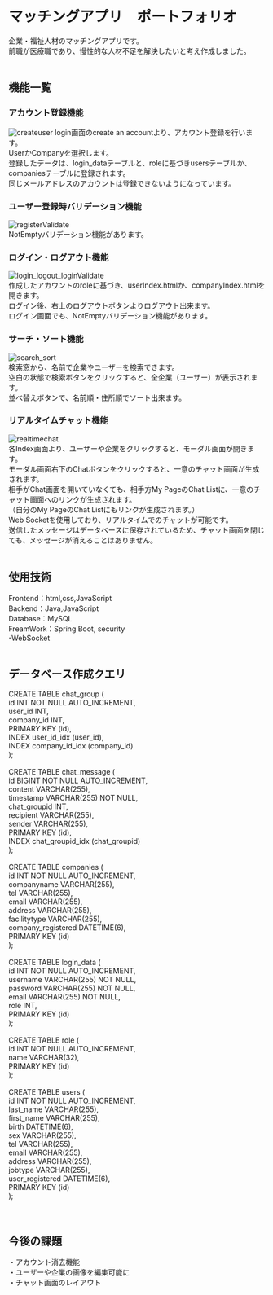 # マッチングアプリ　ポートフォリオ
  企業・福祉人材のマッチングアプリです。<br>
  前職が医療職であり、慢性的な人材不足を解決したいと考え作成しました。<br>
<br>


## 機能一覧
### アカウント登録機能
![createuser](https://github.com/ReoNarisawa/matching/assets/128871965/406b2e48-d3c0-4fcd-8f2f-21f3c28802e3)
login画面のcreate an accountより、アカウント登録を行います。<br>
UserかCompanyを選択します。<br>
登録したデータは、login_dataテーブルと、roleに基づきusersテーブルか、companiesテーブルに登録されます。<br>
同じメールアドレスのアカウントは登録できないようになっています。<br>


### ユーザー登録時バリデーション機能
![registerValidate](https://github.com/ReoNarisawa/matching/assets/128871965/cad7478b-d1bc-4412-b315-5384e33baeeb)<br>
NotEmptyバリデーション機能があります。<br>


### ログイン・ログアウト機能
![login_logout_loginValidate](https://github.com/ReoNarisawa/matching/assets/128871965/60aaeeb3-c557-438c-b71f-1e730d61445c)<br>
作成したアカウントのroleに基づき、userIndex.htmlか、companyIndex.htmlを開きます。<br>
ログイン後、右上のログアウトボタンよりログアウト出来ます。<br>
ログイン画面でも、NotEmptyバリデーション機能があります。<br>


### サーチ・ソート機能
![search_sort](https://github.com/ReoNarisawa/matching/assets/128871965/c137defd-6b1c-4e55-a2ba-094735221f77)<br>
検索窓から、名前で企業やユーザーを検索できます。<br>
空白の状態で検索ボタンをクリックすると、全企業（ユーザー）が表示されます。<br>
並べ替えボタンで、名前順・住所順でソート出来ます。<br>


### リアルタイムチャット機能
![realtimechat](https://github.com/ReoNarisawa/matching/assets/128871965/693ad98a-56f2-4925-adb6-691ba314d794)<br>
各Index画面より、ユーザーや企業をクリックすると、モーダル画面が開きます。<br>
モーダル画面右下のChatボタンをクリックすると、一意のチャット画面が生成されます。<br>
相手がChat画面を開いていなくても、相手方My PageのChat Listに、一意のチャット画面へのリンクが生成されます。<br>
（自分のMy PageのChat Listにもリンクが生成されます。）<br>
Web Socketを使用しており、リアルタイムでのチャットが可能です。<br>
送信したメッセージはデータベースに保存されているため、チャット画面を閉じても、メッセージが消えることはありません。<br>
<br>


## 使用技術
Frontend：html,css,JavaScript<br>
Backend：Java,JavaScript<br>
Database：MySQL<br>
FreamWork：Spring Boot, security<br>
-WebSocket<br>
<br>

## データベース作成クエリ
CREATE TABLE chat_group (<br>
    id INT NOT NULL AUTO_INCREMENT,<br>
    user_id INT,<br>
    company_id INT,<br>
    PRIMARY KEY (id),<br>
    INDEX user_id_idx (user_id),<br>
    INDEX company_id_idx (company_id)<br>
);<br>
<br>
CREATE TABLE chat_message (<br>
    id BIGINT NOT NULL AUTO_INCREMENT,<br>
    content VARCHAR(255),<br>
    timestamp VARCHAR(255) NOT NULL,<br>
    chat_groupid INT,<br>
    recipient VARCHAR(255),<br>
    sender VARCHAR(255),<br>
    PRIMARY KEY (id),<br>
    INDEX chat_groupid_idx (chat_groupid)<br>
);<br>
<br>
CREATE TABLE companies (<br>
    id INT NOT NULL AUTO_INCREMENT,<br>
    companyname VARCHAR(255),<br>
    tel VARCHAR(255),<br>
    email VARCHAR(255),<br>
    address VARCHAR(255),<br>
    facilitytype VARCHAR(255),<br>
    company_registered DATETIME(6),<br>
    PRIMARY KEY (id)<br>
);<br>
<br>
CREATE TABLE login_data (<br>
    id INT NOT NULL AUTO_INCREMENT,<br>
    username VARCHAR(255) NOT NULL,<br>
    password VARCHAR(255) NOT NULL,<br>
    email VARCHAR(255) NOT NULL,<br>
    role INT,<br>
    PRIMARY KEY (id)<br>
);<br>
<br>
CREATE TABLE role (<br>
    id INT NOT NULL AUTO_INCREMENT,<br>
    name VARCHAR(32),<br>
    PRIMARY KEY (id)<br>
);<br>
<br>
CREATE TABLE users (<br>
    id INT NOT NULL AUTO_INCREMENT,<br>
    last_name VARCHAR(255),<br>
    first_name VARCHAR(255),<br>
    birth DATETIME(6),<br>
    sex VARCHAR(255),<br>
    tel VARCHAR(255),<br>
    email VARCHAR(255),<br>
    address VARCHAR(255),<br>
    jobtype VARCHAR(255),<br>
    user_registered DATETIME(6),<br>
    PRIMARY KEY (id)<br>
);<br>
<br>
<br>
## 今後の課題
・アカウント消去機能<br>
・ユーザーや企業の画像を編集可能に<br>
・チャット画面のレイアウト<br>
